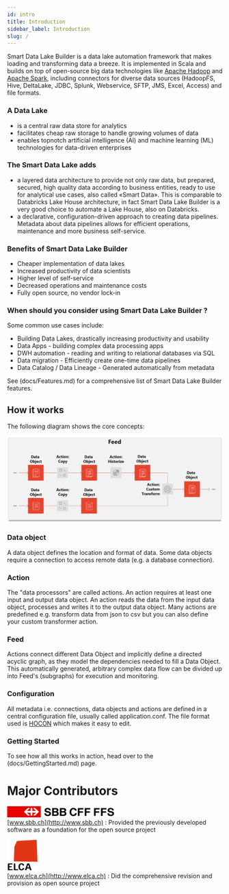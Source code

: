 ```yaml
---
id: intro
title: Introduction
sidebar_label: Introduction
slug: /
---
```


Smart Data Lake Builder is a data lake automation framework that makes loading and transforming data a breeze.
It is implemented in Scala and builds on top of open-source big data technologies like [Apache Hadoop](https://hadoop.apache.org/) and [Apache Spark](https://spark.apache.org/), including connectors for diverse data sources (HadoopFS, Hive, DeltaLake, JDBC, Splunk,  Webservice, SFTP, JMS, Excel, Access) and file formats.

### A Data Lake
* is a central raw data store for analytics
* facilitates cheap raw storage to handle growing volumes of data
* enables topnotch artificial intelligence (AI) and machine learning (ML) technologies for data-driven enterprises

### The Smart Data Lake adds
* a layered data architecture to provide not only raw data, but prepared, secured, high quality data according to business entities, ready to use for analytical use cases, also called «Smart Data». This is comparable to Databricks Lake House architecture, in fact Smart Data Lake Builder is a very good choice to automate a Lake House, also on Databricks.
* a declarative, configuration-driven approach to creating data pipelines. Metadata about data pipelines allows for efficient operations, maintenance and more business self-service.

### Benefits of Smart Data Lake Builder
* Cheaper implementation of data lakes
* Increased productivity of data scientists
* Higher level of self-service
* Decreased operations and maintenance costs
* Fully open source, no vendor lock-in

### When should you consider using Smart Data Lake Builder ?
Some common use cases include:
* Building Data Lakes, drastically increasing productivity and usability
* Data Apps - building complex data processing apps
* DWH automation - reading and writing to relational databases via SQL
* Data migration - Efficiently create one-time data pipelines
* Data Catalog / Data Lineage - Generated automatically from metadata

See (docs/Features.md) for a comprehensive list of Smart Data Lake Builder features.

## How it works
The following diagram shows the core concepts:

![How it works](images/feed.png)

### Data object
A data object defines the location and format of data.
Some data objects require a connection to access remote data (e.g. a database connection).

### Action
The "data processors" are called actions.
An action requires at least one input and output data object.
An action reads the data from the input data object, processes and writes it to the output data object.
Many actions are predefined e.g. transform data from json to csv but you can also define your custom transformer action.

### Feed
Actions connect different Data Object and implicitly define a directed acyclic graph, as they model the dependencies needed to fill a Data Object.
This automatically generated, arbitrary complex data flow can be divided up into Feed's (subgraphs) for execution and monitoring.

### Configuration
All metadata i.e. connections, data objects and actions are defined in a central configuration file, usually called application.conf.
The file format used is [HOCON](https://github.com/lightbend/config/blob/master/HOCON.md) which makes it easy to edit.

### Getting Started
To see how all this works in action, head over to the (docs/GettingStarted.md) page.

# Major Contributors
![SBB](images/SBB_logo.png)  
[www.sbb.ch](http://www.sbb.ch) : Provided the previously developed software as a foundation for the open source project

![ELCA](images/ELCA_logo.png)  
[www.elca.ch](http://www.elca.ch) : Did the comprehensive revision and provision as open source project